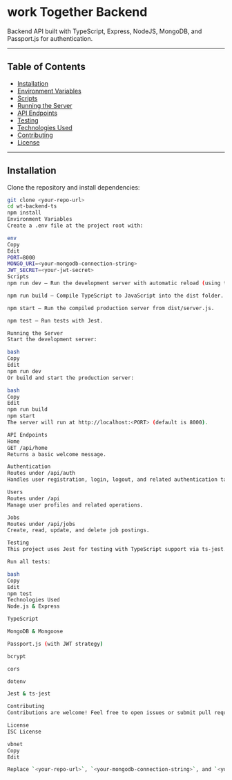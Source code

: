 # work Together Backend

Backend API built with TypeScript, Express, NodeJS, MongoDB, and Passport.js for authentication.

---

## Table of Contents

- [Installation](#installation)
- [Environment Variables](#environment-variables)
- [Scripts](#scripts)
- [Running the Server](#running-the-server)
- [API Endpoints](#api-endpoints)
- [Testing](#testing)
- [Technologies Used](#technologies-used)
- [Contributing](#contributing)
- [License](#license)

---

## Installation

Clone the repository and install dependencies:

```bash
git clone <your-repo-url>
cd wt-backend-ts
npm install
Environment Variables
Create a .env file at the project root with:

env
Copy
Edit
PORT=8000
MONGO_URI=<your-mongodb-connection-string>
JWT_SECRET=<your-jwt-secret>
Scripts
npm run dev — Run the development server with automatic reload (using ts-node-dev).

npm run build — Compile TypeScript to JavaScript into the dist folder.

npm start — Run the compiled production server from dist/server.js.

npm test — Run tests with Jest.

Running the Server
Start the development server:

bash
Copy
Edit
npm run dev
Or build and start the production server:

bash
Copy
Edit
npm run build
npm start
The server will run at http://localhost:<PORT> (default is 8000).

API Endpoints
Home
GET /api/home
Returns a basic welcome message.

Authentication
Routes under /api/auth
Handles user registration, login, logout, and related authentication tasks.

Users
Routes under /api
Manage user profiles and related operations.

Jobs
Routes under /api/jobs
Create, read, update, and delete job postings.

Testing
This project uses Jest for testing with TypeScript support via ts-jest.

Run all tests:

bash
Copy
Edit
npm test
Technologies Used
Node.js & Express

TypeScript

MongoDB & Mongoose

Passport.js (with JWT strategy)

bcrypt

cors

dotenv

Jest & ts-jest

Contributing
Contributions are welcome! Feel free to open issues or submit pull requests.

License
ISC License

vbnet
Copy
Edit

Replace `<your-repo-url>`, `<your-mongodb-connection-string>`, and `<your-jwt-secret>` with your actual values.

```
